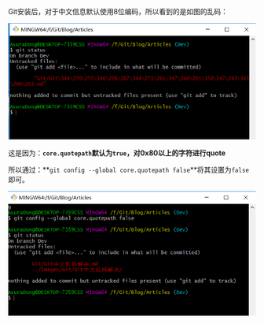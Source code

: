 Git安装后，对于中文信息默认使用8位编码，所以看到的是如图的乱码：

![](../../Images/Git/Git中文乱码解决/1.png)

这是因为：**`core.quotepath`默认为`true`，对0x80以上的字符进行quote**

所以通过：**`git config --global core.quotepath false`**将其设置为`false`即可。

![](../../Images/Git/Git中文乱码解决/2.png)